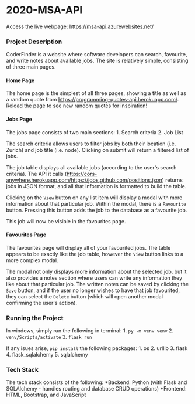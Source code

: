 # 2020-MSA-API

Access the live webpage: https://msa-api.azurewebsites.net/

### Project Description

CoderFinder is a website where software developers can search, favourite, and write notes about available jobs. The site is relatively simple, consisting of three main pages.

#### Home Page

The home page is the simplest of all three pages, showing a title as well as a random quote from https://programming-quotes-api.herokuapp.com/.
Reload the page to see new random quotes for inspiration!

#### Jobs Page

The jobs page consists of two main sections: 
    1. Search criteria 
    2. Job List

The search criteria allows users to filter jobs by both their location (i.e. Zurich) and job title (i.e. node). Clicking on submit will return a filtered list of jobs.

The job table displays all available jobs (according to the user's search criteria). The API it calls (https://cors-anywhere.herokuapp.com/https://jobs.github.com/positions.json) returns jobs in JSON format, and all that information is formatted to build the table.

Clicking on the `View` button on any list item will display a modal with more information about that particular job. Within the modal, there is a `Favourite` button. Pressing this button adds the job to the database as a favourite job.

This job will now be visible in the favourites page.

#### Favourites Page

The favourites page will display all of your favourited jobs. The table appears to be exactly like the job table, however the `View` button links to a more complex modal.

The modal not only displays more information about the selected job, but it also provides a notes section where users can write any information they like about that particular job. The written notes can be saved by clicking the `Save` button, and if the user no longer wishes to have that job favourited, they can select the `Delete` button (which will open another modal confirming the user's action).

### Running the Project

In windows, simply run the following in terminal: 
    1. `py -m venv venv` 
    2. `venv/Scripts/activate` 
    3. `flask run`

If any isues arise, `pip install` the following packages: 
    1. os 
    2. urllib 
    3. flask 
    4. flask_sqlalchemy 
    5. sqlalchemy

### Tech Stack

The tech stack consists of the following:
 *Backend: Python (with Flask and SQLAlchemy - handles routing and database CRUD operations)
 *Frontend: HTML, Bootstrap, and JavaScript
